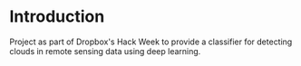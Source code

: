 # Introduction

Project as part of Dropbox's Hack Week to provide a classifier for detecting clouds in remote sensing data using deep learning.

